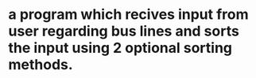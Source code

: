 # a program which recives input from user regarding bus lines and sorts the input using 2 optional sorting methods.

